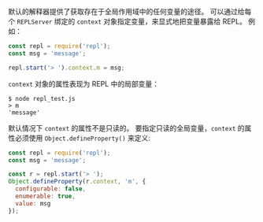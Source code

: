 
默认的解释器提供了获取存在于全局作用域中的任何变量的途径。
可以通过给每个 `REPLServer` 绑定的 `context` 对象指定变量，来显式地把变量暴露给 REPL。
例如：

```js
const repl = require('repl');
const msg = 'message';

repl.start('> ').context.m = msg;
```

`context` 对象的属性表现为 REPL 中的局部变量：

```console
$ node repl_test.js
> m
'message'
```

默认情况下 `context` 的属性不是只读的。
要指定只读的全局变量，`context` 的属性必须使用 `Object.defineProperty()` 来定义:

```js
const repl = require('repl');
const msg = 'message';

const r = repl.start('> ');
Object.defineProperty(r.context, 'm', {
  configurable: false,
  enumerable: true,
  value: msg
});
```

